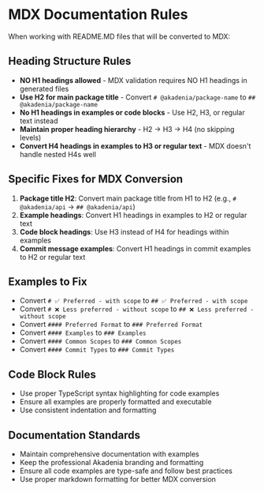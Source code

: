 # MDX Documentation Rules

When working with README.MD files that will be converted to MDX:

## Heading Structure Rules
- **NO H1 headings allowed** - MDX validation requires NO H1 headings in generated files
- **Use H2 for main package title** - Convert `# @akadenia/package-name` to `## @akadenia/package-name`
- **No H1 headings in examples or code blocks** - Use H2, H3, or regular text instead
- **Maintain proper heading hierarchy** - H2 → H3 → H4 (no skipping levels)
- **Convert H4 headings in examples to H3 or regular text** - MDX doesn't handle nested H4s well

## Specific Fixes for MDX Conversion
1. **Package title H2**: Convert main package title from H1 to H2 (e.g., `# @akadenia/api` → `## @akadenia/api`)
2. **Example headings**: Convert H1 headings in examples to H2 or regular text
3. **Code block headings**: Use H3 instead of H4 for headings within examples
4. **Commit message examples**: Convert H1 headings in commit examples to H2 or regular text

## Examples to Fix
- Convert `# ✅ Preferred - with scope` to `## ✅ Preferred - with scope`
- Convert `# ❌ Less preferred - without scope` to `## ❌ Less preferred - without scope`
- Convert `#### Preferred Format` to `### Preferred Format`
- Convert `#### Examples` to `### Examples`
- Convert `#### Common Scopes` to `### Common Scopes`
- Convert `#### Commit Types` to `### Commit Types`

## Code Block Rules
- Use proper TypeScript syntax highlighting for code examples
- Ensure all examples are properly formatted and executable
- Use consistent indentation and formatting

## Documentation Standards
- Maintain comprehensive documentation with examples
- Keep the professional Akadenia branding and formatting
- Ensure all code examples are type-safe and follow best practices
- Use proper markdown formatting for better MDX conversion
